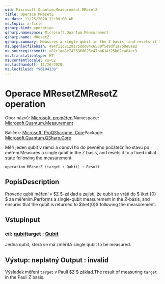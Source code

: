 ```yaml
---
uid: Microsoft.Quantum.Measurement.MResetZ
title: Operace MResetZ
ms.date: 11/25/2020 12:00:00 AM
ms.topic: article
qsharp.kind: operation
qsharp.namespace: Microsoft.Quantum.Measurement
qsharp.name: MResetZ
qsharp.summary: Measures a single qubit in the Z basis, and resets it to a fixed initial state following the measurement.
ms.openlocfilehash: 494f11c8129175ddd84c6539f5e9df1a758e8a82
ms.sourcegitcommit: a87c1aa8e7453360025e47ba614f25b02ea84ec3
ms.translationtype: MT
ms.contentlocale: cs-CZ
ms.lasthandoff: 11/26/2020
ms.locfileid: "96194130"
---
```

# <a name="mresetz-operation"></a><span data-ttu-id="16696-102">Operace MResetZ</span><span class="sxs-lookup"><span data-stu-id="16696-102">MResetZ operation</span></span>

<span data-ttu-id="16696-103">Obor názvů: [Microsoft. proměření](xref:Microsoft.Quantum.Measurement)</span><span class="sxs-lookup"><span data-stu-id="16696-103">Namespace: [Microsoft.Quantum.Measurement](xref:Microsoft.Quantum.Measurement)</span></span>

<span data-ttu-id="16696-104">Balíček: [Microsoft. ProQSharpme. Core](https://nuget.org/packages/Microsoft.Quantum.QSharp.Core)</span><span class="sxs-lookup"><span data-stu-id="16696-104">Package: [Microsoft.Quantum.QSharp.Core](https://nuget.org/packages/Microsoft.Quantum.QSharp.Core)</span></span>


<span data-ttu-id="16696-105">Měří jeden qubit v rámci a obnoví ho do pevného počátečního stavu po měření.</span><span class="sxs-lookup"><span data-stu-id="16696-105">Measures a single qubit in the Z basis, and resets it to a fixed initial state following the measurement.</span></span>

```qsharp
operation MResetZ (target : Qubit) : Result
```


## <a name="description"></a><span data-ttu-id="16696-106">Popis</span><span class="sxs-lookup"><span data-stu-id="16696-106">Description</span></span>

<span data-ttu-id="16696-107">Provede qubit měření v $Z $-základ a zajistí, že qubit se vrátí do $ \ket {0} $ za měřením.</span><span class="sxs-lookup"><span data-stu-id="16696-107">Performs a single-qubit measurement in the $Z$-basis, and ensures that the qubit is returned to $\ket{0}$ following the measurement.</span></span>

## <a name="input"></a><span data-ttu-id="16696-108">Vstup</span><span class="sxs-lookup"><span data-stu-id="16696-108">Input</span></span>

### <a name="target--qubit"></a><span data-ttu-id="16696-109">cíl: [qubit](xref:microsoft.quantum.lang-ref.qubit)</span><span class="sxs-lookup"><span data-stu-id="16696-109">target : [Qubit](xref:microsoft.quantum.lang-ref.qubit)</span></span>

<span data-ttu-id="16696-110">Jedna qubit, která se má změřit</span><span class="sxs-lookup"><span data-stu-id="16696-110">A single qubit to be measured.</span></span>



## <a name="output--__invalidresult__"></a><span data-ttu-id="16696-111">Výstup: __neplatný <Result>__</span><span class="sxs-lookup"><span data-stu-id="16696-111">Output : __invalid<Result>__</span></span>

<span data-ttu-id="16696-112">Výsledek měření `target` v Pauli $Z $ základ.</span><span class="sxs-lookup"><span data-stu-id="16696-112">The result of measuring `target` in the Pauli $Z$ basis.</span></span>